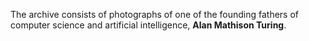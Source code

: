 <p>The archive consists of photographs of one of the founding fathers of computer science and artificial intelligence, <strong>Alan Mathison Turing</strong>.</p>
